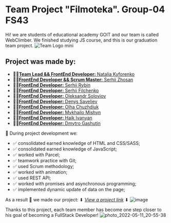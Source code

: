 # Team Project "Filmoteka". Group-04 FS43

Hi! we are students of educational academy GOIT and our team is called WebClimber. We finished
studying JS course, and this is our graduation team project.
![Team Logo mini](https://user-images.githubusercontent.com/34851087/167909070-aa6e4e73-c97f-4768-8d86-74bf7fce4f35.jpg)
## Project was made by:

- :man_student:[**Team Lead && FrontEnd Developer:** Natalia Kyforenko](https://github.com/nataliakif)
- :man_student:[**FrontEnd Developer && Scrum Master:** Serhii Zhosan](https://github.com/szhosan)
- :man_student:[**FrontEnd Developer:** Serhii Rybin](https://github.com/SergiyRybin)
- :man_student:[**FrontEnd Developer:** Serhii Filchenko](https://github.com/SergeyFilchenko)
- :man_student:[**FrontEnd Developer:** Oleksandr Soloviov](https://github.com/shakal194)
- :man_student:[**FrontEnd Developer:** Denys Saveliev](https://github.com/Denys-Saveliev)
- :man_student:[**FrontEnd Developer:** Olha Chuzhdiuk](https://github.com/OliaChuzhdiuk)
- :man_student:[**FrontEnd Developer:** Mykhailo Mishyn](https://github.com/MishynMykhailo)
- :man_student:[**FrontEnd Developer:** Haik Ivanyan](https://github.com/salampego)
- :man_student:[**FrontEnd Developer:** Dmytro Gashutin](https://github.com/DmytroGashutin)

:hammer: During project development we:

- :white_check_mark: consolidated earned knowledge of HTML and CSS/SASS;
- :white_check_mark: consolidated earned knowledge of JavaScript;
- :white_check_mark: worked with Parcel;
- :white_check_mark: teamwork practice with Git;
- :white_check_mark: used Scrum methodology;
- :white_check_mark: worked with animation;
- :white_check_mark: used REST API;
- :white_check_mark: worked with promises and asynchronous programming;
- :white_check_mark: implemented dynamic update of data on the page;

As a result :handshake: we made our project: ⬇
[_View a project link_](https://github.com/nataliakif/project-filmoteka) ⬇
![image](https://user-images.githubusercontent.com/34851087/167914982-7ab355f6-d4e2-488c-9119-5e063b075367.png)

Thanks to this project, each team member has become one step closer to his goal of becoming a
FullStack Developer!
![photo_2022-05-11_20-55-38](https://user-images.githubusercontent.com/34851087/167915209-bb468f60-cfb5-40f3-9f79-274b95ea51c9.jpg)
